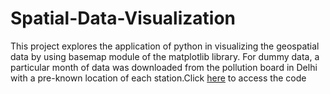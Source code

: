 # Spatial-Data-Visualization
This project explores the application of python in visualizing the geospatial data by using basemap module of the matplotlib library. For dummy data, a particular month of data was downloaded from the pollution board in Delhi with a pre-known location of each station.Click [here](https://github.com/Kuldeep252/Spatial-Data-Visualization/blob/master/Delhi_map_for%20bubble_plot_git.ipynb) to access the code
